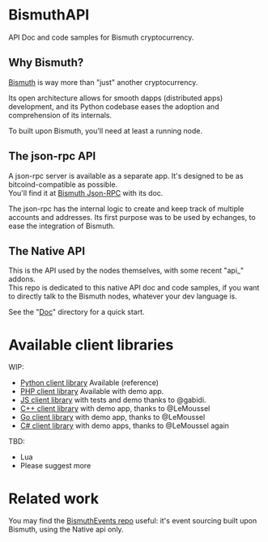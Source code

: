 # BismuthAPI
API Doc and code samples for Bismuth cryptocurrency.

## Why Bismuth?

[Bismuth](https://github.com/hclivess/Bismuth) is way more than "just" another cryptocurrency.

Its open architecture allows for smooth dapps (distributed apps) development, and its Python codebase eases the adoption and comprehension of its internals.

To built upon Bismuth, you'll need at least a running node.

## The json-rpc API

A json-rpc server is available as a separate app. It's designed to be as bitcoind-compatible as possible.  
You'll find it at [Bismuth Json-RPC](https://github.com/EggPool/BismuthRPC) with its doc.

The json-rpc has the internal logic to create and keep track of multiple accounts and addresses.
Its first purpose was to be used by echanges, to ease the integration of Bismuth.

## The Native API

This is the API used by the nodes themselves, with some recent "api_" addons.  
This repo is dedicated to this native API doc and code samples, if you want to directly talk to the Bismuth nodes, whatever your dev language is.

See the "[Doc](Doc/)" directory for a quick start.

# Available client libraries

WIP:
* [Python client library](Python/) Available (reference)
* [PHP client library](PHP/) Available with demo app.
* [JS client library](JavaScript/) with tests and demo thanks to @gabidi.
* [C++ client library](C%2B%2B/) with demo app, thanks to @LeMoussel
* [Go client library](Go/) with demo app, thanks to @LeMoussel
* [C# client library](C%23/) with demo apps, thanks to @LeMoussel again

TBD:
* Lua
* Please suggest more

# Related work

You may find the [BismuthEvents repo](https://github.com/EggPool/BismuthEvents) useful: it's event sourcing built upon Bismuth, using the Native api only.


